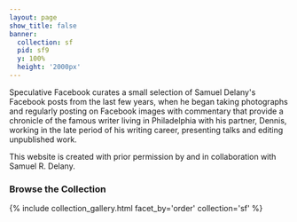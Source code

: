 ```yaml
---
layout: page
show_title: false
banner:
  collection: sf
  pid: sf9
  y: 100%
  height: '2000px'
---
```


Speculative Facebook curates a small selection of Samuel Delany's Facebook posts from the last few years, when he began taking photographs and regularly posting on Facebook images with commentary that provide a chronicle of the famous writer living in Philadelphia with his partner, Dennis, working in the late period of his writing career, presenting talks and editing unpublished work.

This website is created with prior permission by and in collaboration with Samuel R. Delany.

### Browse the Collection

{% include collection_gallery.html facet_by='order' collection='sf' %}
